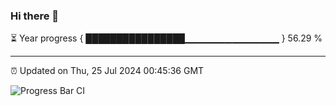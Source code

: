 ### Hi there 👋

⏳ Year progress { ████████████████▁▁▁▁▁▁▁▁▁▁▁▁▁▁ } 56.29 %

---

⏰ Updated on Thu, 25 Jul 2024 00:45:36 GMT

![Progress Bar CI](https://github.com/code-lakshay/GitHub-Actions-Demo/workflows/Progress%20Bar%20CI/badge.svg)
